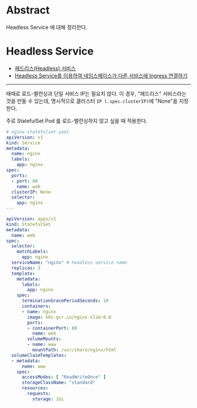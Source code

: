 
# Abstract

Headless Service 에 대해 정리한다. 

# Headless Service

* [헤드리스(Headless) 서비스](https://kubernetes.io/ko/docs/concepts/services-networking/service/#%ED%97%A4%EB%93%9C%EB%A6%AC%EC%8A%A4-headless-%EC%84%9C%EB%B9%84%EC%8A%A4)
* [Headless Service를 이용하여 네임스페이스가 다른 서비스에 Ingress 연결하기](https://coffeewhale.com/kubernetes/service/2020/01/22/headless-svc/)

-----

때때로 로드-밸런싱과 단일 서비스 IP는 필요치 않다. 이 경우, "헤드리스" 서비스라는 것을 만들 수 있는데, 명시적으로 클러스터 `IP (.spec.clusterIP)`에 "None"을 지정한다.

주로 StatefulSet Pod 를 로드-밸런싱하지 않고 싶을 때 적용한다.

```yaml
# nginx-statefulset.yaml
apiVersion: v1
kind: Service
metadata:
  name: nginx
  labels:
    app: nginx
spec:
  ports:
  - port: 80
    name: web
  clusterIP: None
  selector:
    app: nginx
---

apiVersion: apps/v1
kind: StatefulSet
metadata:
  name: web
spec:
  selector:
    matchLabels:
      app: nginx
  serviceName: "nginx" # headless service name 
  replicas: 3 
  template:
    metadata:
      labels:
        app: nginx
    spec:
      terminationGracePeriodSeconds: 10 
      containers:
      - name: nginx
        image: k8s.gcr.io/nginx-slim:0.8
        ports:
        - containerPort: 80
          name: web
        volumeMounts:
        - name: www
          mountPath: /usr/share/nginx/html
  volumeClaimTemplates: 
  - metadata:
      name: www
    spec:
      accessModes: [ "ReadWriteOnce" ]
      storageClassName: "standard"
      resources:
        requests:
          storage: 1Gi
```
